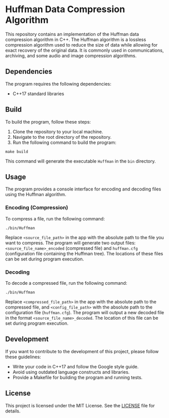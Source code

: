 # Huffman Data Compression Algorithm

This repository contains an implementation of the Huffman data compression algorithm in C++. The Huffman algorithm is a lossless compression algorithm used to reduce the size of data while allowing for exact recovery of the original data. It is commonly used in communications, archiving, and some audio and image compression algorithms.

## Dependencies

The program requires the following dependencies:

- C++17 standard libraries

## Build

To build the program, follow these steps:

1. Clone the repository to your local machine.
2. Navigate to the root directory of the repository.
3. Run the following command to build the program:

```
make build
```

This command will generate the executable `Huffman` in the `bin` directory.

## Usage

The program provides a console interface for encoding and decoding files using the Huffman algorithm.

### Encoding (Compression)

To compress a file, run the following command:

```
./bin/Huffman
```

Replace `<source_file_path>` in the app with the absolute path to the file you want to compress. The program will generate two output files: `<source_file_name>_encoded` (compressed file) and `huffman.cfg` (configuration file containing the Huffman tree). The locations of these files can be set during program execution.

### Decoding

To decode a compressed file, run the following command:

```
./bin/Huffman
```

Replace `<compressed_file_path>` in the app with the absolute path to the compressed file, and `<config_file_path>` with the absolute path to the configuration file (`huffman.cfg`). The program will output a new decoded file in the format `<source_file_name>_decoded`. The location of this file can be set during program execution.

## Development

If you want to contribute to the development of this project, please follow these guidelines:

- Write your code in C++17 and follow the Google style guide.
- Avoid using outdated language constructs and libraries.
- Provide a Makefile for building the program and running tests.

## License

This project is licensed under the MIT License. See the [LICENSE](LICENSE) file for details.